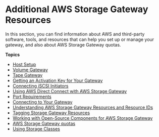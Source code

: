 # Additional AWS Storage Gateway Resources<a name="Resources"></a>

In this section, you can find information about AWS and third\-party software, tools, and resources that can help you set up or manage your gateway, and also about AWS Storage Gateway quotas\.

**Topics**
+ [Host Setup](resource-vm-setup.md)
+ [Volume Gateway](resource-volume-gateway.md)
+ [Tape Gateway](resource-tapegateway.md)
+ [Getting an Activation Key for Your Gateway](get-activation-key.md)
+ [Connecting iSCSI Initiators](initiator-connection-common.md)
+ [Using AWS Direct Connect with AWS Storage Gateway](using-dx.md)
+ [Port Requirements](Resource_Ports.md)
+ [Connecting to Your Gateway](getting-ip-address.md)
+ [Understanding AWS Storage Gateway Resources and Resource IDs](storage-gateway-resource-id.md)
+ [Tagging Storage Gateway Resources](tagging-resources-common.md)
+ [Working with Open\-Source Components for AWS Storage Gateway](AboutAWSStorageGatewaySoftware.md)
+ [AWS Storage Gateway quotas](resource-gateway-limits.md)
+ [Using Storage Classes](storage-classes.md)